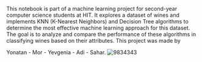 This notebook is part of a machine learning project for second-year computer science students at HIT.
It explores a dataset of wines and implements KNN (K-Nearest Neighbors) and Decision Tree algorithms to determine the most effective machine learning approach for this dataset.
The goal is to analyze and compare the performance of these algorithms in classifying wines based on their attributes.
This project was made by 

Yonatan - Mor - Yevgenia - Adi - Sahar.
![9834343](https://github.com/yonirz/Wine-DB-Machine-Learning/assets/131947490/39e7f0d8-27f2-4b86-993b-ca544c7db098)

